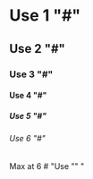 # Use 1 "#"
## Use 2 "#"
### Use 3 "#"
#### Use 4 "#"
##### Use 5 "#"
###### Use 6 "#"
Max at 6 #
"Use "" "